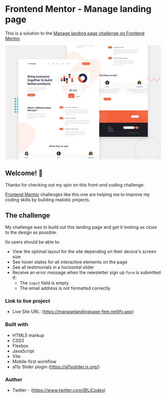 # Frontend Mentor - Manage landing page

This is a solution to the [Manage landing page challenge on Frontend Mentor](https://www.frontendmentor.io/challenges/manage-landing-page-SLXqC6P5).

![Design preview for the Manage landing page coding challenge](./design/desktop-preview.jpg)

## Welcome! 👋

Thanks for checking out my spin on this front-end coding challenge.

[Frontend Mentor](https://www.frontendmentor.io) challenges like this one are helping me to improve my coding skills by building realistic projects.

## The challenge

My challenge was to build out this landing page and get it looking as close to the design as possible.

Its users should be able to:

-   View the optimal layout for the site depending on their device's screen size
-   See hover states for all interactive elements on the page
-   See all testimonials in a horizontal slider
-   Receive an error message when the newsletter sign up `form` is submitted if:
    -   The `input` field is empty
    -   The email address is not formatted correctly

### Link to live project

-   Live Site URL: (https://managelandingpage-fem.netlify.app)

### Built with

-   HTML5 markup
-   CSS3
-   Flexbox
-   JavaScript
-   Vite
-   Mobile-first workflow
-   a11y Slider plugin (https://a11yslider.js.org/)

### Author

-   Twitter - (https://www.twitter.com/@LjCodes)
